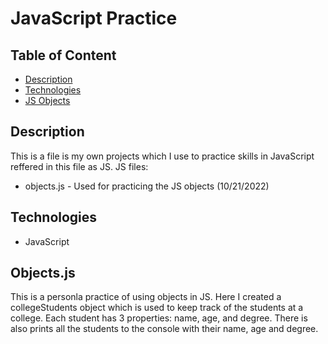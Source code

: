 # JavaScript Practice

## Table of Content

- [Description](#description)
- [Technologies](#technologies)
- [JS Objects](#objects.js)

## Description

This is a file is my own projects which I use to practice skills in JavaScript reffered in this file as JS. JS files:

- objects.js - Used for practicing the JS objects (10/21/2022)

## Technologies

- JavaScript

## Objects.js

This is a personla practice of using objects in JS. Here I created a collegeStudents object which is used to keep track of the students at a college. Each student has 3 properties: name, age, and degree. There is also prints all the students to the console with their name, age and degree.
